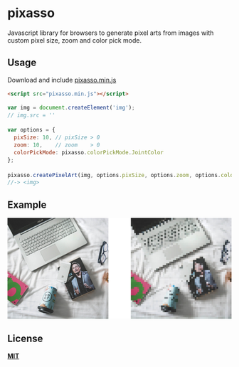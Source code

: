 # pixasso

Javascript library for browsers to generate pixel arts from images with custom pixel size, zoom and color pick mode.

## Usage

Download and include [pixasso.min.js](https://github.com/howion/pixasso-js/blob/master/lib/pixasso.min.js)

```html
<script src="pixasso.min.js"></script>
```

```js
var img = document.createElement('img');
// img.src = ''

var options = {
  pixSize: 10, // pixSize > 0
  zoom: 10,    // zoom    > 0
  colorPickMode: pixasso.colorPickMode.JointColor
};

pixasso.createPixelArt(img, options.pixSize, options.zoom, options.colorPickMode);
//-> <img>
```

## Example

<p align="center">
  <img src="https://raw.githubusercontent.com/howion/box/master/pixasso-js/example.png">
</p>

## License

[**MIT**](https://github.com/howion/pixasso-js/blob/master/LICENSE)

